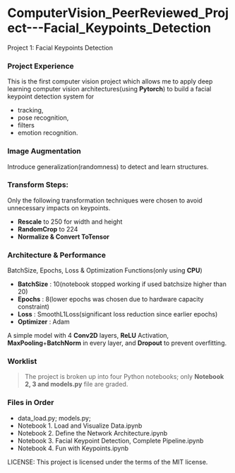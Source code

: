 # ComputerVision_PeerReviewed_Project---Facial_Keypoints_Detection
Project 1: Facial Keypoints Detection
### Project Experience
This is the first computer vision project which allows me to apply deep learning computer vision architectures(using **Pytorch**) to build a facial keypoint detection system for
- tracking, 
- pose recognition,
- filters
- emotion recognition.
### Image Augmentation
Introduce generalization(randomness) to detect and learn structures.
### Transform Steps:
Only the following transformation techniques were chosen to avoid unnecessary impacts on keypoints.

- **Rescale** to 250 for width and height
- **RandomCrop** to 224
- **Normalize & Convert ToTensor**

### Architecture & Performance
BatchSize, Epochs, Loss & Optimization Functions(only using **CPU**)

- **BatchSize** : 10(notebook stopped working if used batchsize higher than 20)
- **Epochs**   : 8(lower epochs was chosen due to hardware capacity constraint)
- **Loss**     : SmoothL1Loss(significant loss reduction since earlier epochs)
- **Optimizer** : Adam 

A simple model with 4 **Conv2D** layers, **ReLU** Activation, **MaxPooling**+**BatchNorm** in every layer, and **Dropout** to prevent overfitting.

### Worklist
> The project is broken up into four Python notebooks; 
> only **Notebook 2, 3 and models.py** file are graded.

### Files in Order
- data_load.py; models.py;
- Notebook 1. Load and Visualize Data.ipynb
- Notebook 2. Define the Network Architecture.ipynb
- Notebook 3. Facial Keypoint Detection, Complete Pipeline.ipynb
- Notebook 4. Fun with Keypoints.ipynb

LICENSE: This project is licensed under the terms of the MIT license.
